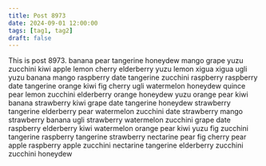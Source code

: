 ```yaml
---
title: Post 8973
date: 2024-09-01 12:00:00
tags: [tag1, tag2]
draft: false
---
```

This is post 8973.
banana
pear
tangerine
honeydew
mango
grape
yuzu
zucchini
kiwi
apple
lemon
cherry
elderberry
yuzu
lemon
xigua
xigua
ugli
yuzu
banana
mango
raspberry
date
tangerine
zucchini
raspberry
raspberry
date
tangerine
orange
kiwi
fig
cherry
ugli
watermelon
honeydew
quince
pear
lemon
zucchini
elderberry
orange
honeydew
yuzu
orange
pear
kiwi
banana
strawberry
kiwi
grape
date
tangerine
honeydew
strawberry
tangerine
elderberry
pear
watermelon
zucchini
date
strawberry
mango
strawberry
banana
ugli
strawberry
watermelon
zucchini
grape
date
raspberry
elderberry
kiwi
watermelon
orange
pear
kiwi
yuzu
fig
zucchini
tangerine
raspberry
tangerine
strawberry
nectarine
pear
fig
cherry
pear
apple
raspberry
apple
zucchini
nectarine
tangerine
elderberry
zucchini
zucchini
honeydew
